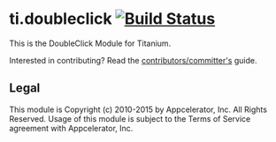 # ti.doubleclick  [![Build Status](https://magnum.travis-ci.com/appcelerator-modules/ti.doubleclick.svg?token=C6poLybMz9ERuFX5KZsz&branch=master)](https://magnum.travis-ci.com/appcelerator-modules/ti.doubleclick)

This is the DoubleClick Module for Titanium.

Interested in contributing? Read the [contributors/committer's](https://wiki.appcelerator.org/display/community/Home) guide.

## Legal

This module is Copyright (c) 2010-2015 by Appcelerator, Inc. All Rights Reserved. Usage of this module is subject to 
the Terms of Service agreement with Appcelerator, Inc.  
